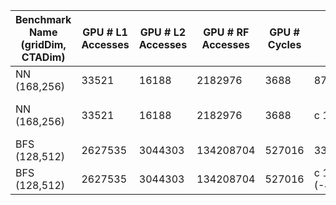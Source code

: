 |Benchmark Name (gridDim, CTADim)|GPU # L1 Accesses | GPU # L2 Accesses | GPU # RF Accesses | GPU # Cycles | DICE # L1 Accesses | DICE # L2 Accesses | DICE # RF Accesses | DICE # Cycles |
|---------------|--------------------|--------------------|--------------------|---------------|--------------------|--------------------|--------------------|---------------|
| NN (168,256)|33521|16188|2182976|3688|87544(+161%)|53726(+231%)|729428(-66.5%)|10328(+180%)|
| NN (168,256)|33521|16188|2182976|3688|c 10035 (-70%)|c 16308(+0.007%)|c 729428(-66.5%) |c 7564 (+105%)(c 4487(+21.6%) with 30 cores)|
| BFS (128,512) |2627535  | 3044303  |134208704 |527016 |3371730(+28%) |2970746(-0.02%) |21394945(-84%) |788035(+49.5%)|
| BFS (128,512) |2627535  | 3044303  |134208704 |527016 |c 1331534 (-49%) | c 2713157 (-10.8%)|c 21402625(-84%) | c 669158 (+26.9%)|